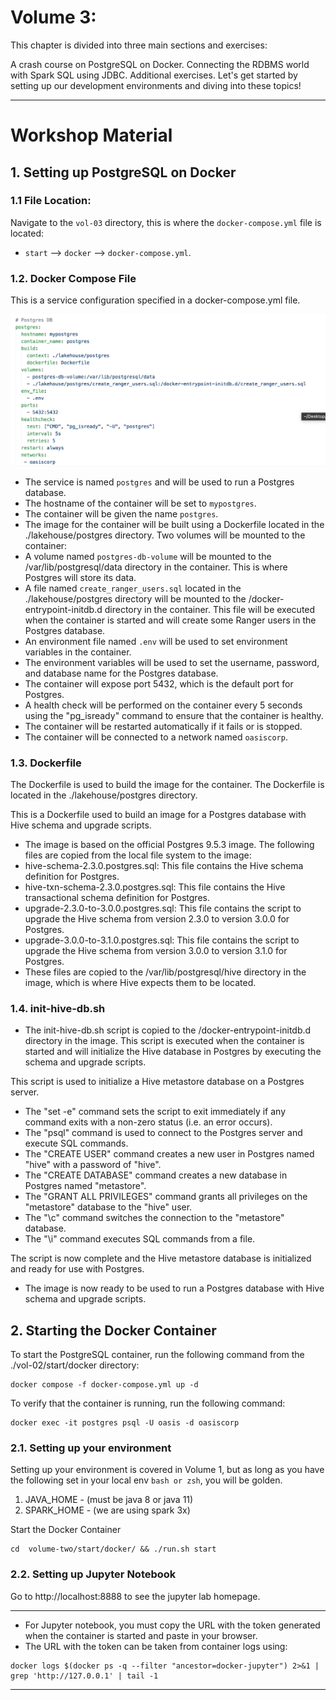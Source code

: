 # Volume 3:  
This chapter is divided into three main sections and exercises:

A crash course on PostgreSQL on Docker.
Connecting the RDBMS world with Spark SQL using JDBC.
Additional exercises.
Let's get started by setting up our development environments and diving into these topics!

---
# Workshop Material

## 1. Setting up PostgreSQL on Docker
### 1.1 File Location:
Navigate to the `vol-03` directory, this is where the `docker-compose.yml` file is located:

- `start` --> `docker` --> `docker-compose.yml`.

### 1.2. Docker Compose File

This is a service configuration specified in a docker-compose.yml file.

![](../doc/postservice.png "Postgres-Docker")

- The service is named `postgres` and will be used to run a Postgres database.
- The hostname of the container will be set to `mypostgres`.
- The container will be given the name `postgres`.
- The image for the container will be built using a Dockerfile located in the ./lakehouse/postgres directory.
Two volumes will be mounted to the container:
- A volume named `postgres-db-volume` will be mounted to the /var/lib/postgresql/data directory in the container. This is where Postgres will store its data.
- A file named `create_ranger_users.sql` located in the ./lakehouse/postgres directory will be mounted to the /docker-entrypoint-initdb.d directory in the container. This file will be executed when the container is started and will create some Ranger users in the Postgres database.
- An environment file named `.env` will be used to set environment variables in the container.
- The environment variables will be used to set the username, password, and database name for the Postgres database.
- The container will expose port 5432, which is the default port for Postgres.
- A health check will be performed on the container every 5 seconds using the "pg_isready" command to ensure that the container is healthy.
- The container will be restarted automatically if it fails or is stopped.
- The container will be connected to a network named `oasiscorp`.

### 1.3. Dockerfile

The Dockerfile is used to build the image for the container. The Dockerfile is located in the ./lakehouse/postgres directory.

This is a Dockerfile used to build an image for a Postgres database with Hive schema and upgrade scripts.
- The image is based on the official Postgres 9.5.3 image.
The following files are copied from the local file system to the image:
 - hive-schema-2.3.0.postgres.sql: This file contains the Hive schema definition for Postgres.
 - hive-txn-schema-2.3.0.postgres.sql: This file contains the Hive transactional schema definition for Postgres.
 - upgrade-2.3.0-to-3.0.0.postgres.sql: This file contains the script to upgrade the Hive schema from version 2.3.0 to version 3.0.0 for Postgres.
 - upgrade-3.0.0-to-3.1.0.postgres.sql: This file contains the script to upgrade the Hive schema from version 3.0.0 to version 3.1.0 for Postgres.
 - These files are copied to the /var/lib/postgresql/hive directory in the image, which is where Hive expects them to be located.


 ### 1.4. init-hive-db.sh

 - The init-hive-db.sh script is copied to the /docker-entrypoint-initdb.d directory in the image. This script is executed when the container is started and will initialize the Hive database in Postgres by executing the schema and upgrade scripts.

This script is used to initialize a Hive metastore database on a Postgres server.

 - The "set -e" command sets the script to exit immediately if any command exits with a non-zero status (i.e. an error occurs).
 - The "psql" command is used to connect to the Postgres server and execute SQL commands.
 - The "CREATE USER" command creates a new user in Postgres named "hive" with a password of "hive".
 - The "CREATE DATABASE" command creates a new database in Postgres named "metastore".
 - The "GRANT ALL PRIVILEGES" command grants all privileges on the "metastore" database to the "hive" user.
 - The "\c" command switches the connection to the "metastore" database.
 - The "\i" command executes SQL commands from a file.
 
The script is now complete and the Hive metastore database is initialized and ready for use with Postgres.

- The image is now ready to be used to run a Postgres database with Hive schema and upgrade scripts.

## 2. Starting the Docker Container
To start the PostgreSQL container, run the following command from the ./vol-02/start/docker directory:

```
docker compose -f docker-compose.yml up -d
```

To verify that the container is running, run the following command:

```
docker exec -it postgres psql -U oasis -d oasiscorp
```

### 2.1. Setting up your environment

Setting up your environment is covered in Volume 1, but as long as you have the following set in your local env `bash or zsh`, you will be golden.
1. JAVA_HOME - (must be java 8 or java 11)
2. SPARK_HOME - (we are using spark 3x)


Start the Docker Container
~~~
cd  volume-two/start/docker/ && ./run.sh start
~~~

### 2.2. Setting up Jupyter Notebook

Go to http://localhost:8888 to see the jupyter lab homepage.

---
* For Jupyter notebook, you must copy the URL with the token generated when the container is started and paste in your browser. 
* The URL with the token can be taken from container logs using:
 
```
docker logs $(docker ps -q --filter "ancestor=docker-jupyter") 2>&1 | grep 'http://127.0.0.1' | tail -1
```
---



